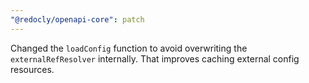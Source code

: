 ```yaml
---
"@redocly/openapi-core": patch
---
```


Changed the `loadConfig` function to avoid overwriting the `externalRefResolver` internally. That improves caching external config resources.
